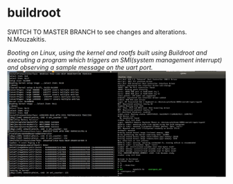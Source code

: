 # buildroot

SWITCH TO MASTER BRANCH to see changes and alterations.
N.Mouzakitis.


*Booting on Linux, using the kernel and rootfs built using Buildroot and executing a program which triggers an SMI(system management interrupt) and observing a sample message on the uart port.* 
![img](https://github.com/NikosMouzakitis/buildroot/blob/main/Screenshot%20from%202021-10-28%2000-34-08.png)
